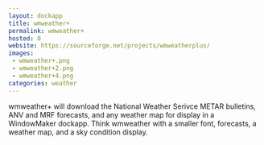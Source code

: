 ```yaml
---
layout: dockapp
title: wmweather+
permalink: wmweather+
hosted: 0
website: https://sourceforge.net/projects/wmweatherplus/
images:
 - wmweather+.png
 - wmweather+2.png
 - wmweather+4.png
categories: weather
---
```

wmweather+ will download the National Weather Serivce METAR bulletins, ANV and MRF forecasts, and any weather map for display in a WindowMaker dockapp. Think wmweather with a smaller font, forecasts, a weather map, and a sky condition display.
